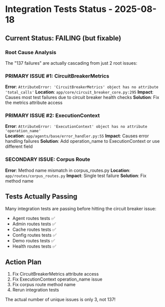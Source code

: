 # Integration Tests Status - 2025-08-18

## Current Status: FAILING (but fixable)

### Root Cause Analysis
The "137 failures" are actually cascading from just 2 root issues:

### PRIMARY ISSUE #1: CircuitBreakerMetrics
**Error**: `AttributeError: 'CircuitBreakerMetrics' object has no attribute 'total_calls'`
**Location**: `app/core/circuit_breaker_core.py:295`
**Impact**: Causes most test failures due to circuit breaker health checks
**Solution**: Fix the metrics attribute access

### PRIMARY ISSUE #2: ExecutionContext
**Error**: `AttributeError: 'ExecutionContext' object has no attribute 'operation_name'`  
**Location**: `app/agents/base/error_handler.py:55`
**Impact**: Causes error handling failures
**Solution**: Add operation_name to ExecutionContext or use different field

### SECONDARY ISSUE: Corpus Route
**Error**: Method name mismatch in corpus_routes.py
**Location**: `app/routes/corpus_routes.py`
**Impact**: Single test failure
**Solution**: Fix method name

## Tests Actually Passing
Many integration tests are passing before hitting the circuit breaker issue:
- Agent routes tests ✅
- Admin routes tests ✅  
- Cache routes tests ✅
- Config routes tests ✅
- Demo routes tests ✅
- Health routes tests ✅

## Action Plan
1. Fix CircuitBreakerMetrics attribute access
2. Fix ExecutionContext operation_name issue
3. Fix corpus route method name
4. Rerun integration tests

The actual number of unique issues is only 3, not 137!